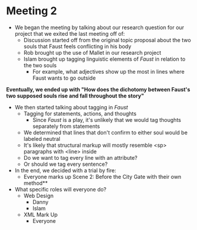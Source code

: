 # Meeting 2

* We began the meeting by talking about our research question for our project that we exited the last meeting off of:
    * Discussion started off from the original topic proposal about the two souls that Faust feels conflicting in his body
    * Rob brought up the use of Mallet in our research project
    * Islam brought up tagging linguistic elements of _Faust_ in relation to the two souls
        * For example, what adjectives show up the most in lines where Faust wants to go outside  

**Eventually, we ended up with "How does the dichotomy between Faust's two supposed souls rise and fall throughout the story"**

* We then started talking about tagging in _Faust_
    * Tagging for statements, actions, and thoughts
        * Since _Faust_ is a play, it's unlikely that we would tag thoughts separately from statements
    * We determined that lines that don't confirm to either soul would be labeled neutral
    * It's likely that structural markup will mostly resemble &lt;sp> paragraphs with &lt;line> inside
    * Do we want to tag every line with an attribute?
    * Or should we tag every sentence?
* In the end, we decided with a trial by fire:
    * Everyone marks up Scene 2: Before the City Gate with their own method**
* What specific roles will everyone do?
    * Web Design
        * Danny
        * Islam
    * XML Mark Up
        * Everyone

